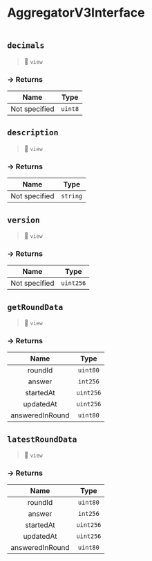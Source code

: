 # AggregatorV3Interface
> 
```

```






## `decimals`

>👀 `view`




### → Returns



| Name | Type |
|:-:|:-:|
|  Not specified  | `uint8` |



## `description`

>👀 `view`




### → Returns



| Name | Type |
|:-:|:-:|
|  Not specified  | `string` |



## `version`

>👀 `view`




### → Returns



| Name | Type |
|:-:|:-:|
|  Not specified  | `uint256` |



## `getRoundData`

>👀 `view`




### → Returns



| Name | Type |
|:-:|:-:|
|  roundId  | `uint80` |
|  answer  | `int256` |
|  startedAt  | `uint256` |
|  updatedAt  | `uint256` |
|  answeredInRound  | `uint80` |



## `latestRoundData`

>👀 `view`




### → Returns



| Name | Type |
|:-:|:-:|
|  roundId  | `uint80` |
|  answer  | `int256` |
|  startedAt  | `uint256` |
|  updatedAt  | `uint256` |
|  answeredInRound  | `uint80` |



